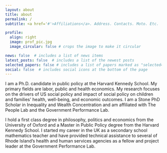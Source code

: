 ```yaml
---
layout: about
title: about
permalink: /
subtitle: <a href='#'>Affiliations</a>. Address. Contacts. Moto. Etc.

profile:
  align: right
  image: prof_pic.jpg
  image_circular: false # crops the image to make it circular

news: false  # includes a list of news items
latest_posts: false  # includes a list of the newest posts
selected_papers: false # includes a list of papers marked as "selected={true}"
social: false  # includes social icons at the bottom of the page
---
```


I am a Ph.D. candidate in public policy at the Harvard Kennedy School. My primary fields are labor, public and health economics. My research focuses on the drivers of US social policy and impact of social policy on children and families' health, well-being, and economic outcomes. I am a Stone PhD Scholar in Inequality and Wealth Concentration and am affiliated with The People Lab and the Government Performance Lab.

I hold a first class degree in philosophy, politics and economics from the University of Oxford and a Master in Public Policy degree from the Harvard Kennedy School.  I started my career in the UK as a secondary school mathematics teacher and have provided technical assistance to several of Rhode Island’s health and human services agencies as a fellow and project leader at the Government Performance Lab.
